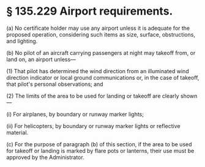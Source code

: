 # § 135.229   Airport requirements.

(a) No certificate holder may use any airport unless it is adequate for the proposed operation, considering such items as size, surface, obstructions, and lighting. 


(b) No pilot of an aircraft carrying passengers at night may takeoff from, or land on, an airport unless—


(1) That pilot has determined the wind direction from an illuminated wind direction indicator or local ground communications or, in the case of takeoff, that pilot's personal observations; and 


(2) The limits of the area to be used for landing or takeoff are clearly shown—


(i) For airplanes, by boundary or runway marker lights; 


(ii) For helicopters, by boundary or runway marker lights or reflective material. 


(c) For the purpose of paragraph (b) of this section, if the area to be used for takeoff or landing is marked by flare pots or lanterns, their use must be approved by the Administrator. 




